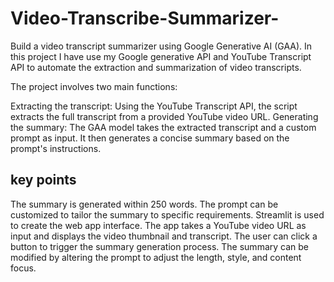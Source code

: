 # Video-Transcribe-Summarizer-
Build a video transcript summarizer using Google Generative AI (GAA). 
In this project I have use my Google generative API and YouTube Transcript API to automate the extraction and summarization of video transcripts.

The project involves two main functions:

Extracting the transcript: Using the YouTube Transcript API, the script extracts the full transcript from a provided YouTube video URL.
Generating the summary: The GAA model takes the extracted transcript and a custom prompt as input. It then generates a concise summary based on the prompt's instructions.

## key points
The summary is generated within 250 words.
The prompt can be customized to tailor the summary to specific requirements.
Streamlit is used to create the web app interface.
The app takes a YouTube video URL as input and displays the video thumbnail and transcript.
The user can click a button to trigger the summary generation process.
The summary can be modified by altering the prompt to adjust the length, style, and content focus.
